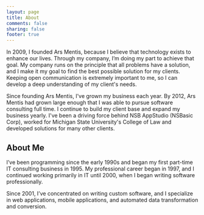 ```yaml
---
layout: page
title: About
comments: false
sharing: false
footer: true
---
```


In 2009, I founded Ars Mentis, because I believe that technology exists to enhance our lives. Through my company, I’m doing my part to achieve that goal. My company runs on the principle that all problems have a solution, and I make it my goal to find the best possible solution for my clients. Keeping open communication is extremely important to me, so I can develop a deep understanding of my client's needs.

Since founding Ars Mentis, I've grown my business each year. By 2012, Ars Mentis had grown large enough that I was able to pursue software consulting full time. I continue to build my client base and expand my business yearly. I've been a driving force behind NSB AppStudio (NSBasic Corp), worked for Michigan State University's College of Law and  developed solutions for many other clients.

About Me
--------

I’ve been programming since the early 1990s and began my first part-time IT consulting business in 1995. My professional career began in 1997, and I continued working primarily in IT until 2000, when I began writing software professionally. 

Since 2001, I’ve concentrated on writing custom software, and I specialize in web applications, mobile applications, and automated data transformation and conversion.